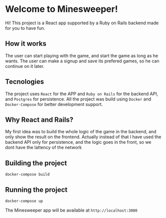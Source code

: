 # Welcome to Minesweeper!
Hi! This project is a React app supported by a Ruby on Rails backend made for you to have fun.

## How it works
The user can start playing with the game, and start the game as long as he wants. The user can make a signup and save its prefered games, so he can continue on it later.

## Tecnologies
The project uses `React` for the APP and `Ruby on Rails` for the backend API, and `Postgres` for persistence. All the project was build using `Docker` and `Docker-Compose` for better development support.

## Why React and Rails?
My first idea was to build the whole logic of the game in the backend, and only show the result on the frontend. Actually instead of that I have used the backend API only for persistence, and the logic goes in the front, so we dont have the lattency of the network

## Building the project

`docker-compose build`

## Running the project
`docker-compose up`

The Minesweeper app will be available at `http://localhost:3000`
